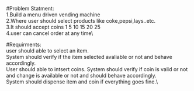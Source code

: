 #Problem Statment:\
  1.Build a menu driven vending machine\
  2.Where user should select products like coke,pepsi,lays..etc.\
  3.It should accept coins 1 5 10 15 20 25\
  4.user can cancel order at any time\
  
#Requirments:\
user should able to select an item.\
System should verify if the item selected avaliable or not and behave accordingly.\
User should able to intsert coins.
System should verify if coin is valid or not and change is available or not and should behave accordingly.\
System should dispense item and coin if everything goes fine.\
